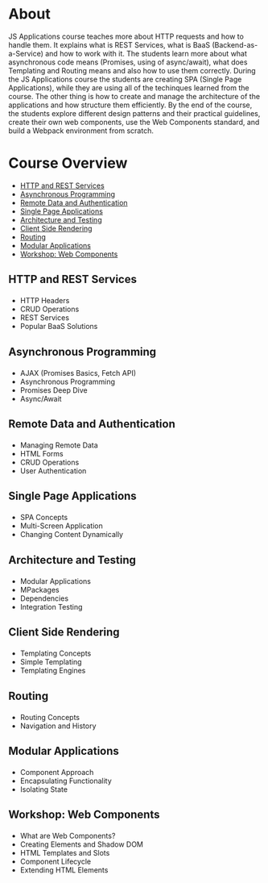 # About

JS Applications course teaches more about HTTP requests and how to handle them. It explains what is REST Services, what is BaaS  (Backend-as-a-Service) and how to work with it. The students learn more about what asynchronous code means (Promises, using of async/await), what does Templating and Routing means and also how to use them correctly. During the JS Applications course the students are creating SPA (Single Page Applications), while they are using all of the techinques learned from the course. The other thing is how to create and manage the architecture of the applications and how structure them efficiently. By the end of the course, the students explore different design patterns and their practical guidelines, create their own web components, use the Web Components standard, and build a Webpack environment from scratch.

# Course Overview

- <a href="#HTTP">HTTP and REST Services</a>
- <a href="#AP">Asynchronous Programming</a>
- <a href="#RDA">Remote Data and Authentication</a>
- <a href="#SPA">Single Page Applications</a>
- <a href="#ARCHT">Architecture and Testing</a>
- <a href="#CSR">Client Side Rendering</a>
- <a href="#ROUT">Routing</a>
- <a href="#MODAPP">Modular Applications</a>
- <a href="#WWCOMP">Workshop: Web Components</a>


## <p id="HTTP">HTTP and REST Services</p>
- HTTP Headers
- CRUD Operations
- REST Services
- Popular BaaS Solutions

## <p id="AP">Asynchronous Programming</p>
- AJAX (Promises Basics, Fetch API)
- Asynchronous Programming
- Promises Deep Dive
- Async/Await

## <p id="RDA">Remote Data and Authentication</p>
- Managing Remote Data
- HTML Forms
- CRUD Operations
- User Authentication

## <p id="SPA">Single Page Applications</p>
- SPA Concepts
- Multi-Screen Application
- Changing Content Dynamically

## <p id="ARCHT">Architecture and Testing</p>
- Modular Applications
- MPackages
- Dependencies
- Integration Testing

## <p id="CSR">Client Side Rendering</p>
- Templating Concepts
- Simple Templating
- Templating Engines

## <p id="ROUT">Routing</p>
- Routing Concepts
- Navigation and History

## <p id="MODAPP">Modular Applications</p>
- Component Approach
- Encapsulating Functionality
- Isolating State

## <p id="WWCOMP">Workshop: Web Components</p>
- What are Web Components?
- Creating Elements and Shadow DOM
- HTML Templates and Slots
- Component Lifecycle
- Extending HTML Elements

